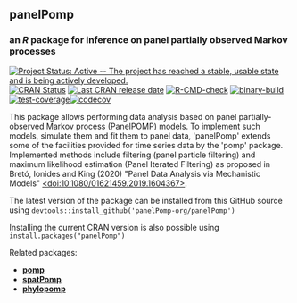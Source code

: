 <meta charset="UTF-8">

## **panelPomp**

### an *R* package for inference on panel partially observed Markov processes

[![Project Status: Active -- The project has reached a stable, usable state and is being actively developed.](https://www.repostatus.org/badges/latest/active.svg)](https://www.repostatus.org/#active) [![CRAN Status](https://www.r-pkg.org/badges/version/panelPomp)](https://cran.r-project.org/package=panelPomp) [![Last CRAN release date](https://www.r-pkg.org/badges/last-release/panelPomp)](https://cran.r-project.org/package=panelPomp) [![R-CMD-check](https://github.com/panelPomp-org/panelPomp/actions/workflows/r-cmd-check.yml/badge.svg)](https://github.com/panelPomp-org/panelPomp/actions/workflows/r-cmd-check.yml) [![binary-build](https://github.com/panelPomp-org/panelPomp/actions/workflows/binary-build.yml/badge.svg)](https://github.com/panelPomp-org/panelPomp/actions/workflows/binary-build.yml) [![test-coverage](https://github.com/panelPomp-org/panelPomp/actions/workflows/test-coverage.yml/badge.svg)](https://github.com/panelPomp-org/panelPomp/actions/workflows/test-coverage.yml)[![codecov](https://codecov.io/gh/panelPomp-org/panelPomp/graph/badge.svg?token=NI3KX6NIUN)](https://app.codecov.io/gh/panelPomp-org/panelPomp)

This package allows performing data analysis based on panel partially-observed Markov process (PanelPOMP) models. To implement such models, simulate them and fit them to panel data, 'panelPomp' extends some of the facilities provided for time series data by the 'pomp' package. Implemented methods include filtering (panel particle filtering) and maximum likelihood estimation (Panel Iterated Filtering) as proposed in Bretó, Ionides and King (2020) "Panel Data Analysis via Mechanistic Models" [\<doi:10.1080/01621459.2019.1604367\>](https://doi.org/10.1080/01621459.2019.1604367).

The latest version of the package can be installed from this GitHub source using `devtools::install_github('panelPomp-org/panelPomp')`

Installing the current CRAN version is also possible using `install.packages("panelPomp")`

Related packages:

-   [**pomp**](https://github.com/kingaa/pomp/)
-   [**spatPomp**](https://github.com/kidusasfaw/spatPomp)
-   [**phylopomp**](https://github.com/kingaa/phylopomp/)

